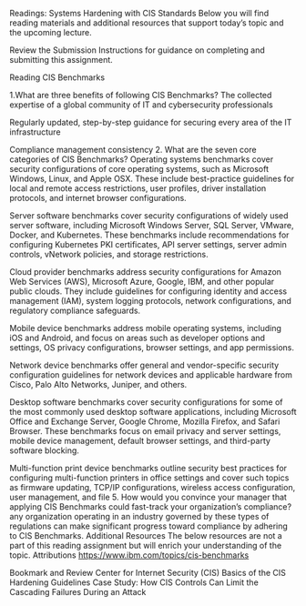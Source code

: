 Readings: Systems Hardening with CIS Standards
Below you will find reading materials and additional resources that support today’s topic and the upcoming lecture.

Review the Submission Instructions for guidance on completing and submitting this assignment.

Reading
CIS Benchmarks

1.What are three benefits of following CIS Benchmarks? 
The collected expertise of a global community of IT and cybersecurity professionals

Regularly updated, step-by-step guidance for securing every area of the IT infrastructure

Compliance management consistency
2. What are the seven core categories of CIS Benchmarks? 
Operating systems benchmarks cover security configurations of core operating systems, such as Microsoft Windows, Linux, and Apple OSX. These include best-practice guidelines for local and remote access restrictions, user profiles, driver installation protocols, and internet browser configurations.

Server software benchmarks cover security configurations of widely used server software, including Microsoft Windows Server, SQL Server, VMware, Docker, and Kubernetes. These benchmarks include recommendations for configuring Kubernetes PKI certificates, API server settings, server admin controls, vNetwork policies, and storage restrictions.

Cloud provider benchmarks address security configurations for Amazon Web Services (AWS), Microsoft Azure, Google, IBM, and other popular public clouds. They include guidelines for configuring identity and access management (IAM), system logging protocols, network configurations, and regulatory compliance safeguards.

Mobile device benchmarks address mobile operating systems, including iOS and Android, and focus on areas such as developer options and settings, OS privacy configurations, browser settings, and app permissions.

Network device benchmarks offer general and vendor-specific security configuration guidelines for network devices and applicable hardware from Cisco, Palo Alto Networks, Juniper, and others.

Desktop software benchmarks cover security configurations for some of the most commonly used desktop software applications, including Microsoft Office and Exchange Server, Google Chrome, Mozilla Firefox, and Safari Browser. These benchmarks focus on email privacy and server settings, mobile device management, default browser settings, and third-party software blocking.

Multi-function print device benchmarks outline security best practices for configuring multi-function printers in office settings and cover such topics as firmware updating, TCP/IP configurations, wireless access configuration, user management, and file
5. How would you convince your manager that applying CIS Benchmarks could fast-track your organization’s compliance? any organization operating in an industry governed by these types of regulations can make significant progress toward compliance by adhering to CIS Benchmarks.
Additional Resources
The below resources are not a part of this reading assignment but will enrich your understanding of the topic.
Attributions
https://www.ibm.com/topics/cis-benchmarks

Bookmark and Review
Center for Internet Security (CIS)
Basics of the CIS Hardening Guidelines
Case Study: How CIS Controls Can Limit the Cascading Failures During an Attack
